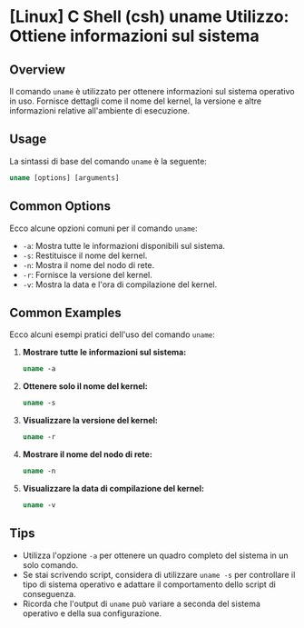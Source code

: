 # [Linux] C Shell (csh) uname Utilizzo: Ottiene informazioni sul sistema

## Overview
Il comando `uname` è utilizzato per ottenere informazioni sul sistema operativo in uso. Fornisce dettagli come il nome del kernel, la versione e altre informazioni relative all'ambiente di esecuzione.

## Usage
La sintassi di base del comando `uname` è la seguente:

```csh
uname [options] [arguments]
```

## Common Options
Ecco alcune opzioni comuni per il comando `uname`:

- `-a`: Mostra tutte le informazioni disponibili sul sistema.
- `-s`: Restituisce il nome del kernel.
- `-n`: Mostra il nome del nodo di rete.
- `-r`: Fornisce la versione del kernel.
- `-v`: Mostra la data e l'ora di compilazione del kernel.

## Common Examples
Ecco alcuni esempi pratici dell'uso del comando `uname`:

1. **Mostrare tutte le informazioni sul sistema:**

   ```csh
   uname -a
   ```

2. **Ottenere solo il nome del kernel:**

   ```csh
   uname -s
   ```

3. **Visualizzare la versione del kernel:**

   ```csh
   uname -r
   ```

4. **Mostrare il nome del nodo di rete:**

   ```csh
   uname -n
   ```

5. **Visualizzare la data di compilazione del kernel:**

   ```csh
   uname -v
   ```

## Tips
- Utilizza l'opzione `-a` per ottenere un quadro completo del sistema in un solo comando.
- Se stai scrivendo script, considera di utilizzare `uname -s` per controllare il tipo di sistema operativo e adattare il comportamento dello script di conseguenza.
- Ricorda che l'output di `uname` può variare a seconda del sistema operativo e della sua configurazione.